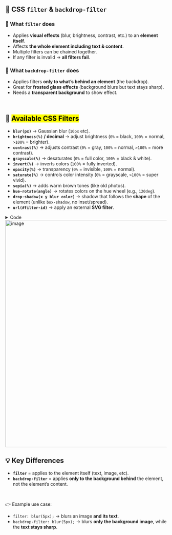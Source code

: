 

## 🎨 CSS `filter` & `backdrop-filter`

### 🔹 What `filter` does

* Applies **visual effects** (blur, brightness, contrast, etc.) to an **element itself**.
* Affects **the whole element including text & content**.
* Multiple filters can be chained together.
* If any filter is invalid → **all filters fail**.

### 🔹 What `backdrop-filter` does

* Applies filters **only to what’s behind an element** (the backdrop).
* Great for **frosted glass effects** (background blurs but text stays sharp).
* Needs a **transparent background** to show effect.

<br>

## 📌 <mark>Available CSS Filters</mark>

* **`blur(px)`** → Gaussian blur (`10px` etc).
* **`brightness(%)` / decimal** → adjust brightness (`0%` = black, `100%` = normal, `>100%` = brighter).
* **`contrast(%)`** → adjusts contrast (`0%` = gray, `100%` = normal, `>100%` = more contrast).
* **`grayscale(%)`** → desaturates (`0%` = full color, `100%` = black & white).
* **`invert(%)`** → inverts colors (`100%` = fully inverted).
* **`opacity(%)`** → transparency (`0%` = invisible, `100%` = normal).
* **`saturate(%)`** → controls color intensity (`0%` = grayscale, `>100%` = super vivid).
* **`sepia(%)`** → adds warm brown tones (like old photos).
* **`hue-rotate(angle)`** → rotates colors on the hue wheel (e.g., `120deg`).
* **`drop-shadow(x y blur color)`** → shadow that follows the **shape** of the element (unlike `box-shadow`, no inset/spread).
* **`url(#filter-id)`** → apply an external **SVG filter**.

<details>
  <summary>Code</summary>

```html
  <!DOCTYPE html>
<html lang="en">
  <head>
    <meta charset="UTF-8" />
    <meta name="viewport" content="width=device-width, initial-scale=1.0" />
    <title>CSS Filters Demo</title>
    <style>
      body {
        font-family: sans-serif;
        background: url("https://picsum.photos/1200/800?blur=1") no-repeat
          center/cover;
        padding: 20px;
        color: #fff;
      }

      h2 {
        margin-top: 40px;
        color: yellow;
      }

      .demo {
        display: flex;
        flex-wrap: wrap;
        gap: 20px;
      }

      .box {
        width: 200px;
        height: 150px;
        background: url("https://picsum.photos/400/300") no-repeat center/cover;
        border-radius: 10px;
        display: flex;
        justify-content: center;
        align-items: center;
        font-weight: bold;
        text-align: center;
        color: white;
        text-align: center;
      }

      /* Filters */
      .blur {
        filter: blur(5px);
      }
      .brightness {
        filter: brightness(50%);
      }
      .contrast {
        filter: contrast(200%);
      }
      .grayscale {
        filter: grayscale(100%);
      }
      .invert {
        filter: invert(100%);
      }
      .opacity {
        filter: opacity(50%);
      }
      .saturate {
        filter: saturate(200%);
      }
      .sepia {
        filter: sepia(100%);
      }
      .hue {
        filter: hue-rotate(120deg);
      }
      .drop {
        filter: drop-shadow(10px 10px 10px red);
      }

      /* Backdrop-filter example */
      .frosted {
        width: 300px;
        height: 150px;
        background: rgba(255, 255, 255, 0.2);
        backdrop-filter: blur(10px) brightness(80%);
        -webkit-backdrop-filter: blur(10px) brightness(80%);
        display: flex;
        justify-content: center;
        align-items: center;
        font-size: 1.2em;
        border-radius: 15px;
        border: 2px solid rgba(255, 255, 255, 0.3);
      }
    </style>
  </head>
  <body>
    <h1>🎨 CSS Filters Examples</h1>

    <h2>Filter on Elements</h2>
    <div class="demo">
      <div class="box blur">blur(5px)</div>
      <div class="box brightness">brightness(50%)</div>
      <div class="box contrast">contrast(200%)</div>
      <div class="box grayscale">grayscale(100%)</div>
      <div class="box invert">invert(100%)</div>
      <div class="box opacity">opacity(50%)</div>
      <div class="box saturate">saturate(200%)</div>
      <div class="box sepia">sepia(100%)</div>
      <div class="box hue">hue-rotate(120deg)</div>
      <div class="box drop">drop-shadow</div>
    </div>

    <h2>Backdrop Filter (Frosted Glass Effect)</h2>
    <div class="box frosted">✨ I blur the background, not the text!</div>
  </body>
</html>
```
</details>
  <img width="1129" height="708" alt="image" src="https://github.com/user-attachments/assets/4d78b175-531b-48c5-9a8b-b7521fca3a75" />


<br>

## 💡 Key Differences

* **`filter`** = applies to the element itself (text, image, etc).
* **`backdrop-filter`** = applies **only to the background behind** the element, not the element’s content.

<br>

👉 Example use case:

* `filter: blur(5px);` → blurs an image **and its text**.
* `backdrop-filter: blur(5px);` → blurs **only the background image**, while the **text stays sharp**.

